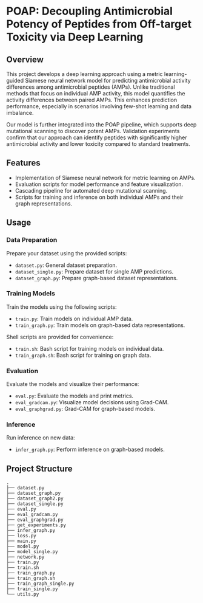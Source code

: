 # POAP: Decoupling Antimicrobial Potency of Peptides from Off-target Toxicity via Deep Learning

## Overview
This project develops a deep learning approach using a metric learning-guided Siamese neural network model for predicting antimicrobial activity differences among antimicrobial peptides (AMPs). Unlike traditional methods that focus on individual AMP activity, this model quantifies the activity differences between paired AMPs. This enhances prediction performance, especially in scenarios involving few-shot learning and data imbalance.

Our model is further integrated into the POAP pipeline, which supports deep mutational scanning to discover potent AMPs. Validation experiments confirm that our approach can identify peptides with significantly higher antimicrobial activity and lower toxicity compared to standard treatments.

## Features
- Implementation of Siamese neural network for metric learning on AMPs.
- Evaluation scripts for model performance and feature visualization.
- Cascading pipeline for automated deep mutational scanning.
- Scripts for training and inference on both individual AMPs and their graph representations.

## Usage

### Data Preparation
Prepare your dataset using the provided scripts:
- `dataset.py`: General dataset preparation.
- `dataset_single.py`: Prepare dataset for single AMP predictions.
- `dataset_graph.py`: Prepare graph-based dataset representations.

### Training Models
Train the models using the following scripts:
- `train.py`: Train models on individual AMP data.
- `train_graph.py`: Train models on graph-based data representations.

Shell scripts are provided for convenience:
- `train.sh`: Bash script for training models on individual data.
- `train_graph.sh`: Bash script for training on graph data.

### Evaluation
Evaluate the models and visualize their performance:
- `eval.py`: Evaluate the models and print metrics.
- `eval_gradcam.py`: Visualize model decisions using Grad-CAM.
- `eval_graphgrad.py`: Grad-CAM for graph-based models.

### Inference
Run inference on new data:
- `infer_graph.py`: Perform inference on graph-based models.

## Project Structure
```plaintext
.
├── dataset.py
├── dataset_graph.py
├── dataset_graph2.py
├── dataset_single.py
├── eval.py
├── eval_gradcam.py
├── eval_graphgrad.py
├── get_experiments.py
├── infer_graph.py
├── loss.py
├── main.py
├── model.py
├── model_single.py
├── network.py
├── train.py
├── train.sh
├── train_graph.py
├── train_graph.sh
├── train_graph_single.py
├── train_single.py
└── utils.py
